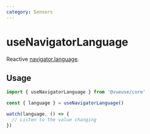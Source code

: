 ```yaml
---
category: Sensors
---
```


# useNavigatorLanguage

Reactive [navigator.language](https://developer.mozilla.org/en-US/docs/Web/API/Navigator/language).

## Usage

```ts
import { useNavigatorLanguage } from '@vueuse/core'

const { language } = useNavigatorLanguage()

watch(language, () => {
  // Listen to the value changing
})
```
